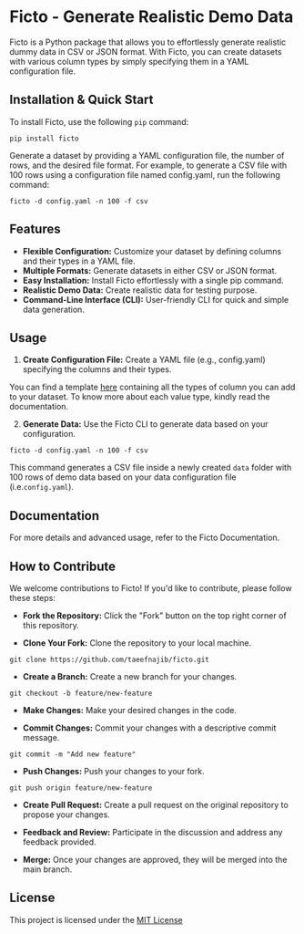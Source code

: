 # Ficto - Generate Realistic Demo Data

Ficto is a Python package that allows you to effortlessly generate realistic dummy data in CSV or JSON format. With Ficto, you can create datasets with various column types by simply specifying them in a YAML configuration file.

## Installation & Quick Start

To install Ficto, use the following `pip` command:

`pip install ficto`

Generate a dataset by providing a YAML configuration file, the number of rows, and the desired file format. For example, to generate a CSV file with 100 rows using a configuration file named config.yaml, run the following command:

`ficto -d config.yaml -n 100 -f csv`

## Features
* **Flexible Configuration:** Customize your dataset by defining columns and their types in a YAML file.
* **Multiple Formats:** Generate datasets in either CSV or JSON format.
* **Easy Installation:** Install Ficto effortlessly with a single pip command.
* **Realistic Demo Data:** Create realistic data for testing purpose.
* **Command-Line Interface (CLI):** User-friendly CLI for quick and simple data generation.

## Usage
1. **Create Configuration File:** Create a YAML file (e.g., config.yaml) specifying the columns and their types.

You can find a template [here](https://github.com/taeefnajib/ficto/blob/main/config-template.yaml) containing all the types of column you can add to your dataset. To know more about each value type, kindly read the documentation.

2. **Generate Data:** Use the Ficto CLI to generate data based on your configuration.

`ficto -d config.yaml -n 100 -f csv`

This command generates a CSV file inside a newly created `data` folder with 100 rows of demo data based on your data configuration file (i.e.`config.yaml`).

## Documentation
For more details and advanced usage, refer to the Ficto Documentation.


## How to Contribute
We welcome contributions to Ficto! If you'd like to contribute, please follow these steps:

* **Fork the Repository:** Click the "Fork" button on the top right corner of this repository.

* **Clone Your Fork:** Clone the repository to your local machine.

`git clone https://github.com/taeefnajib/ficto.git`

* **Create a Branch:** Create a new branch for your changes.

`git checkout -b feature/new-feature`

* **Make Changes:** Make your desired changes in the code.

* **Commit Changes:** Commit your changes with a descriptive commit message.

`git commit -m "Add new feature"`

* **Push Changes:** Push your changes to your fork.

`git push origin feature/new-feature`

* **Create Pull Request:** Create a pull request on the original repository to propose your changes.

* **Feedback and Review:** Participate in the discussion and address any feedback provided.

* **Merge:** Once your changes are approved, they will be merged into the main branch.

## License
This project is licensed under the [MIT License](https://github.com/taeefnajib/ficto/blob/main/LICENSE)
